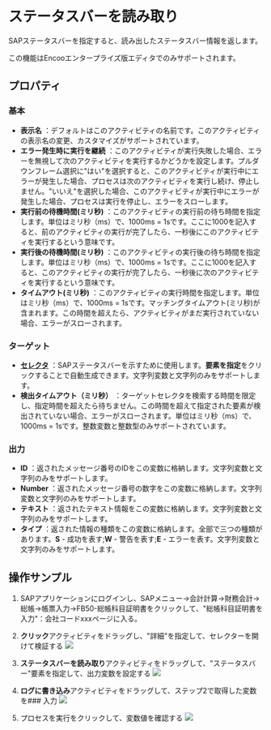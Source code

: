 # ステータスバーを読み取り

SAPステータスバーを指定すると、読み出したステータスバー情報を返します。

この機能はEncooエンタープライズ版エディタでのみサポートされます。

## プロパティ

### 基本

- **表示名** ：デフォルトはこのアクティビティの名前です。このアクティビティの表示名の変更、カスタマイズがサポートされています。
- **エラー発生時に実行を継続** ：このアクティビティが実行失敗した場合、エラーを無視して次のアクティビティを実行するかどうかを設定します。プルダウンフレーム選択に"はい"を選択すると、このアクティビティが実行中にエラーが発生した場合、プロセスは次のアクティビティを実行し続け、停止しません。"いいえ"を選択した場合、このアクティビティが実行中にエラーが発生した場合、プロセスは実行を停止し、エラーをスローします。
- **実行前の待機時間(ミリ秒)** ：このアクティビティの実行前の待ち時間を指定します。単位はミリ秒（ms）で、1000ms = 1sです。ここに1000を記入すると、前のアクティビティの実行が完了したら、一秒後にこのアクティビティを実行するという意味です。
- **実行後の待機時間(ミリ秒)** ：このアクティビティの実行後の待ち時間を指定します。単位はミリ秒（ms）で、1000ms = 1sです。ここに1000を記入すると、このアクティビティの実行が完了したら、一秒後に次のアクティビティを実行するという意味です。
- **タイムアウト(ミリ秒)** ：このアクティビティの実行時間を指定します。単位はミリ秒（ms）で、1000ms = 1sです。マッチングタイムアウト(ミリ秒)が含まれます。この時間を超えたら、アクティビティがまだ実行されていない場合、エラーがスローされます。

### ターゲット

- **[セレクタ](../Appendix/Selector.md?_v=v2020.4)** ：SAPステータスバーを示すために使用します。**要素を指定**をクリックすることで自動生成できます。文字列変数と文字列のみをサポートします。
- **検出タイムアウト（ミリ秒）** ：ターゲットセレクタを検索する時間を限定し、指定時間を超えたら待ちません。この時間を超えて指定された要素が検出されていない場合、エラーがスローされます。単位はミリ秒（ms）で、1000ms = 1sです。整数変数と整数型のみサポートされています。

### 出力

- **ID** ：返されたメッセージ番号のIDをこの変数に格納します。文字列変数と文字列のみをサポートします。
- **Number** ：返されたメッセージ番号の数字をこの変数に格納します。文字列変数と文字列のみをサポートします。
- **テキスト** ：返されたテキスト情報をこの変数に格納します。文字列変数と文字列のみをサポートします。
- **タイプ** ：返された情報の種類をこの変数に格納します。全部で三つの種類があります。**S** - 成功を表す;**W** - 警告を表す;**E** - エラーを表す。文字列変数と文字列のみをサポートします。

## 操作サンプル
1. SAPアプリケーションにログインし、SAPメニュー->会計計算->財務会計->総帳->帳票入力->FB50-総帳科目証明書をクリックして、"総帳科目証明書を入力"：会社コードxxxページに入る。
2. **クリック**アクティビティをドラッグし、"詳細"を指定して、セレクターを開けて検証する
![](https://docimages.blob.core.chinacloudapi.cn/images/Activities/SAPGetStatus-1.png)

3. **ステータスバーを読み取り**アクティビティをドラッグして、"ステータスバー"要素を指定して、出力変数を設定する
![](https://docimages.blob.core.chinacloudapi.cn/images/Activities/SAPGetStatus-2.png)

4. **ログに書き込み**アクティビティをドラッグして、ステップ2で取得した変数を### 入力
![](https://docimages.blob.core.chinacloudapi.cn/images/Activities/SAPGetStatus-3.png)

5. プロセスを実行をクリックして、変数値を確認する
![](https://docimages.blob.core.chinacloudapi.cn/images/Activities/SAPGetStatus-4.png)